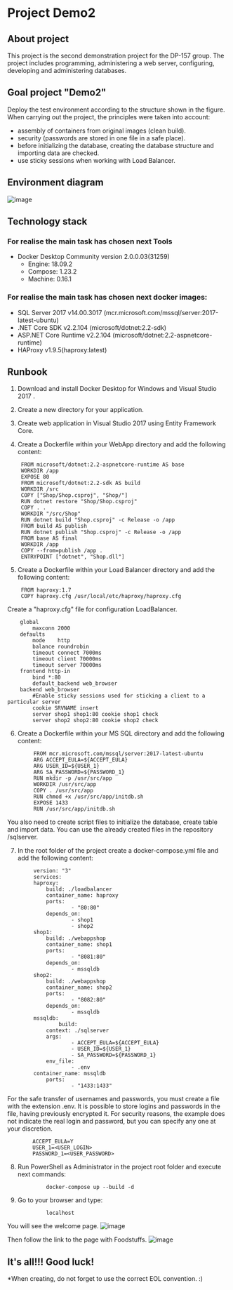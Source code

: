 # Project Demo2

## About project
This project is the second demonstration project for the DP-157 group.
The project includes programming, administering a web server, configuring, developing and administering databases.

## Goal project "Demo2" 
Deploy the test environment according to the structure shown in the figure.
When carrying out the project, the principles were taken into account:
- assembly of containers from original images (clean build).
- security (passwords are stored in one file in a safe place).
- before initializing the database, creating the database structure and importing data are checked.
- use sticky sessions when working with Load Balancer.

## Environment diagram

![image](https://github.com/vitalidn/Demo2/blob/master/ENVIRONMENT%20DIAGRAM.jpg)

## Technology stack
### For realise the main task has chosen next Tools
* Docker Desktop Community version 2.0.0.03(31259)
   - Engine: 18.09.2 	
   - Compose: 1.23.2 	
   - Machine: 0.16.1 	

### For realise the main task has chosen next docker images:
* SQL Server 2017 v14.00.3017 (mcr.microsoft.com/mssql/server:2017-latest-ubuntu)
* .NET Core SDK v2.2.104 (microsoft/dotnet:2.2-sdk)
* ASP.NET Core Runtime v2.2.104 (microsoft/dotnet:2.2-aspnetcore-runtime)
* HAProxy v1.9.5(haproxy:latest)

## Runbook
1. Download and install Docker Desktop for Windows and Visual Studio 2017 .
2. Create a new directory for your application.
3. Create web application in Visual Studio 2017 using Entity Framework Core.
4. Create a Dockerfile within your WebApp directory and add the following content:
		
		FROM microsoft/dotnet:2.2-aspnetcore-runtime AS base
		WORKDIR /app
		EXPOSE 80
		FROM microsoft/dotnet:2.2-sdk AS build
		WORKDIR /src
		COPY ["Shop/Shop.csproj", "Shop/"]
		RUN dotnet restore "Shop/Shop.csproj"
		COPY . .
		WORKDIR "/src/Shop"
		RUN dotnet build "Shop.csproj" -c Release -o /app
		FROM build AS publish
		RUN dotnet publish "Shop.csproj" -c Release -o /app
		FROM base AS final
		WORKDIR /app
		COPY --from=publish /app .
		ENTRYPOINT ["dotnet", "Shop.dll"]

5. Create a Dockerfile within your Load Balancer directory and add the following content:

		FROM haproxy:1.7
		COPY haproxy.cfg /usr/local/etc/haproxy/haproxy.cfg
		
Create a "haproxy.cfg" file for configuration LoadBalancer.

		global
			maxconn 2000
		defaults
			mode    http
			balance roundrobin	
			timeout connect 7000ms
			timeout client 70000ms
			timeout server 70000ms
		frontend http-in
			bind *:80
			default_backend web_browser
		backend web_browser
			#Enable sticky sessions used for sticking a client to a particular server
			cookie SRVNAME insert
			server shop1 shop1:80 cookie shop1 check 
			server shop2 shop2:80 cookie shop2 check
	
6. Create a Dockerfile within your MS SQL directory and add the following content:

        	FROM mcr.microsoft.com/mssql/server:2017-latest-ubuntu
        	ARG ACCEPT_EULA=${ACCEPT_EULA}
        	ARG USER_ID=${USER_1}
        	ARG SA_PASSWORD=${PASSWORD_1}
        	RUN mkdir -p /usr/src/app
        	WORKDIR /usr/src/app
        	COPY . /usr/src/app
        	RUN chmod +x /usr/src/app/initdb.sh
        	EXPOSE 1433
        	RUN /usr/src/app/initdb.sh
			
	
You also need to create script files to initialize the database, create table and import data.
You can use the already created files in the repository /sqlserver.
		
7. In the root folder of the project create a docker-compose.yml file and add the following content:
       
        	version: "3"
        	services:
        	haproxy:
        		build: ./loadbalancer
          		container_name: haproxy
          		ports:
            			- "80:80"
         		depends_on:
             			- shop1
             			- shop2
        	shop1:
       			build: ./webappshop
          		container_name: shop1
          		ports:
             			- "8081:80"
          		depends_on:
             			- mssqldb
        	shop2:
          		build: ./webappshop 
          		container_name: shop2
          		ports:
             			- "8082:80"
          		depends_on:
             			- mssqldb
        	mssqldb:
                	build: 
        		context: ./sqlserver
        		args: 
                		- ACCEPT_EULA=${ACCEPT_EULA}
                		- USER_ID=${USER_1}
                		- SA_PASSWORD=${PASSWORD_1}
        		env_file: 
            			- .env
			container_name: mssqldb
          		ports:
             			- "1433:1433"
			
     
For the safe transfer of usernames and passwords, you must create a file with the extension .env.
It is possible to store logins and passwords in the file, having previously encrypted it. 
For security reasons, the example does not indicate the real login and password, but you can specify any one at your discretion.

			ACCEPT_EULA=Y
			USER_1=<USER_LOGIN>
			PASSWORD_1=<USER_PASSWORD>

8. Run PowerShell as Administrator in the project root folder and execute next commands:

        		docker-compose up --build -d

9. Go to your browser and type:

        		localhost
			 
You will see the welcome page.
![image](https://github.com/vitalidn/Demo2/blob/master/PrintScreen1.jpg)
    
Then follow the link to the page with Foodstuffs.
![image](https://github.com/vitalidn/Demo2/blob/master/PrintScreen2.jpg)

## It's all!!! Good luck!


*When creating, do not forget to use the correct EOL convention. :)
